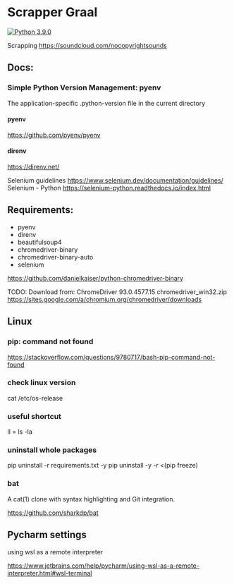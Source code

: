 # Scrapper Graal
[![Python 3.9.0](https://img.shields.io/badge/python-3.9.0-blue.svg)](https://www.python.org/downloads/release/)

Scrapping https://soundcloud.com/nocopyrightsounds

## Docs:
### Simple Python Version Management: pyenv
The application-specific .python-version file in the current directory 

#### pyenv
https://github.com/pyenv/pyenv

#### direnv
https://direnv.net/

Selenium guidelines
https://www.selenium.dev/documentation/guidelines/
Selenium - Python
https://selenium-python.readthedocs.io/index.html


## Requirements:
* pyenv
* direnv
* beautifulsoup4
* chromedriver-binary
* chromedriver-binary-auto
* selenium


https://github.com/danielkaiser/python-chromedriver-binary

TODO: 
Download from:
ChromeDriver 93.0.4577.15
chromedriver_win32.zip
https://sites.google.com/a/chromium.org/chromedriver/downloads

## Linux
### pip: command not found

https://stackoverflow.com/questions/9780717/bash-pip-command-not-found

### check linux version

cat /etc/os-release

### useful shortcut

ll = ls -la

### uninstall whole packages
pip uninstall -r requirements.txt -y
pip uninstall -y -r <(pip freeze)

### bat
A cat(1) clone with syntax highlighting and Git integration.

https://github.com/sharkdp/bat

## Pycharm settings
using wsl as a remote interpreter

https://www.jetbrains.com/help/pycharm/using-wsl-as-a-remote-interpreter.html#wsl-terminal



